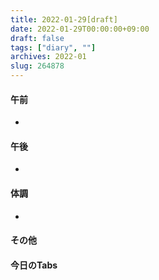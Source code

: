 ```yaml
---
title: 2022-01-29[draft]
date: 2022-01-29T00:00:00+09:00
draft: false
tags: ["diary", ""]
archives: 2022-01
slug: 264878
---
```

#### 午前
- 
#### 午後
- 
#### 体調
- 
#### その他
#### 今日のTabs